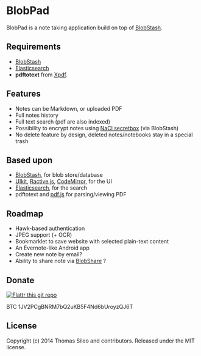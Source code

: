 BlobPad
=======

BlobPad is a note taking application build on top of [BlobStash](https://github.com/tsileo/blobstash).

## Requirements

- [BlobStash](https://github.com/tsileo/blobstash)
- [Elasticsearch](http://www.elasticsearch.org/)
- **pdftotext** from [Xpdf](http://www.foolabs.com/xpdf/).

## Features

- Notes can be Markdown, or uploaded PDF
- Full notes history
- Full text search (pdf are also indexed)
- Possibility to encrypt notes using [NaCl secretbox](http://nacl.cr.yp.to/secretbox.html) (via BlobStash)
- No delete feature by design, deleted notes/notebooks stay in a special trash

## Based upon

- [BlobStash](https://github.com/tsileo/blobstash), for blob store/database
- [UIkit](http://getuikit.com/), [Ractive.js](http://www.ractivejs.org/), [CodeMirror](http://codemirror.net/), for the UI
- [Elasticsearch](http://www.elasticsearch.org/), for the search
- pdftotext and [pdf.js](https://github.com/mozilla/pdf.js) for parsing/viewing PDF

## Roadmap

- Hawk-based authentication
- JPEG support (+ OCR)
- Bookmarklet to save website with selected plain-text content
- An Evernote-like Android app
- Create new note by email?
- Ability to share note via [BlobShare](https://github.com/tsileo/blobshare) ?
## Donate

[![Flattr this git repo](http://api.flattr.com/button/flattr-badge-large.png)](https://flattr.com/submit/auto?user_id=tsileo&url=https%3A%2F%2Fgithub.com%2Ftsileo%2Fblobpad)

BTC 1JV2PCgBNRM7bQ2uKB5F4Nd6bUroyzQJ6T

## License

Copyright (c) 2014 Thomas Sileo and contributors. Released under the MIT license.
